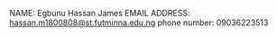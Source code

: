 NAME: Egbunu Hassan James
EMAIL ADDRESS: hassan.m1800808@st.futminna.edu.ng
phone number: 09036223513
